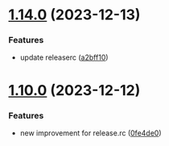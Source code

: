 # [1.14.0](https://github.com/SoufianeSaadouni/demo-project/compare/v1.13.0...v1.14.0) (2023-12-13)


### Features

* update releaserc ([a2bff10](https://github.com/SoufianeSaadouni/demo-project/commit/a2bff101e3b9fee2a4483d4472f7f45e676d1f68))

# [1.10.0](https://github.com/SoufianeSaadouni/demo-project/compare/v1.9.0...v1.10.0) (2023-12-12)


### Features

* new improvement for release.rc ([0fe4de0](https://github.com/SoufianeSaadouni/demo-project/commit/0fe4de0ea5b3eacd2a2df087055da2b70577d4ff))
